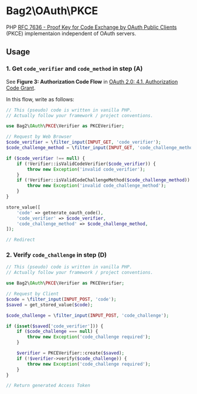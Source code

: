 # Bag2\OAuth\PKCE

PHP [RFC 7636 - Proof Key for Code Exchange by OAuth Public Clients][rfc7636] (PKCE) implementaion independent of OAuth servers.

[rfc7636]: https://tools.ietf.org/html/rfc7636

## Usage

### 1. Get `code_verifier` and `code_method` in **step (A)**

See **Figure 3: Authorization Code Flow** in [OAuth 2.0: 4.1.  Authorization Code Grant](https://tools.ietf.org/html/rfc6749#section-4.1).

In this flow, write as follows:

```php
// This (pseudo) code is written in vanilla PHP.
// Actually follow your framework / project conventions.

use Bag2\OAuth\PKCE\Verifier as PKCEVerifier;

// Request by Web Browser
$code_verifier = \filter_input(INPUT_GET, 'code_verifier');
$code_challenge_method = \filter_input(INPUT_GET, 'code_challenge_method') ?: 'plain';

if ($code_verifier !== null) {
    if (!Verifier::isValidCodeVerifier($code_verifier)) {
        throw new Exception('invalid code_verifier');
    }
    if (!Verifier::isValidCodeChallengeMethod($code_challenge_method)) {
        throw new Exception('invalid code_challenge_method');
    }
}

store_value([
    'code' => getnerate_oauth_code(),
    'code_verifier' => $code_verifier,
    'code_challenge_method' => $code_challenge_method,
]);

// Redirect
```

### 2. Verify `code_challenge` in **step (D)**

```php
// This (pseudo) code is written in vanilla PHP.
// Actually follow your framework / project conventions.

use Bag2\OAuth\PKCE\Verifier as PKCEVerifier;

// Request by Client
$code = \filter_input(INPUT_POST, 'code');
$saved = get_stored_value($code);

$code_challenge = \filter_input(INPUT_POST, 'code_challenge');

if (isset($saved['code_verifier'])) {
    if ($code_challenge === null) {
        throw new Exception('code_challenge required');
    }

    $verifier = PKCEVerifier::create($saved);
    if (!$verifier->verify($code_challenge)) {
        throw new Exception('code_challenge required');
    }
}

// Return generated Access Token
```

